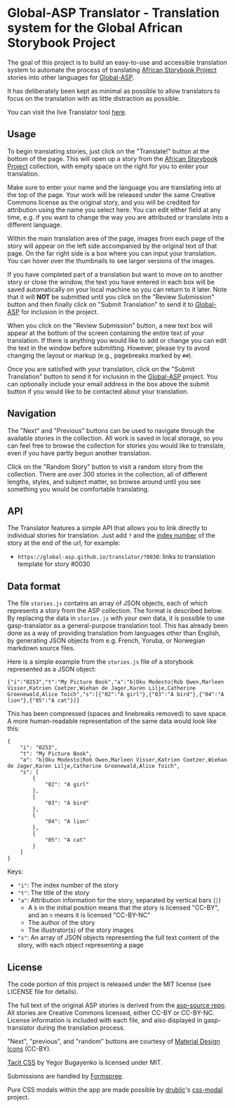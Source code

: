 # Global-ASP Translator - Translation system for the Global African Storybook Project

The goal of this project is to build an easy-to-use and accessible translation system to automate the process of translating [African Storybook Project](http://africanstorybook.org/) stories into other languages for [Global-ASP](https://global-asp.github.io).

It has deliberately been kept as minimal as possible to allow translators to focus on the translation with as little distraction as possible.

You can visit the live Translator tool [here](https://global-asp.github.io/translator).

## Usage

To begin translating stories, just click on the "Translate!" button at the bottom of the page. This will open up a story from the [African Storybook Project](http://africanstorybook.org/) collection, with empty space on the right for you to enter your translation.

Make sure to enter your name and the language you are translating into at the top of the page. Your work will be released under the same Creative Commons license as the original story, and you will be credited for attribution using the name you select here. You can edit either field at any time, e.g. if you want to change the way you are attributed or translate into a different language.

Within the main translation area of the page, images from each page of the story will appear on the left side accompanied by the original text of that page. On the far right side is a box where you can input your translation. You can hover over the thumbnails to see larger versions of the images.

If you have completed part of a translation but want to move on to another story or close the window, the text you have entered in each box will be saved automatically on your local machine so you can return to it later. Note that it will __NOT__ be submitted until you click on the "Review Submission" button and then finally click on "Submit Translation" to send it to [Global-ASP](https://global-asp.github.io) for inclusion in the project.

When you click on the "Review Submission" button, a new text box will appear at the bottom of the screen containing the entire text of your translation. If there is anything you would like to add or change you can edit the text in the window before submitting. However, please try to avoid changing the layout or markup (e.g., pagebreaks marked by `##`).

Once you are satisfied with your translation, click on the "Submit Translation" button to send it for inclusion in the [Global-ASP](https://global-asp.github.io) project. You can optionally include your email address in the box above the submit button if you would like to be contacted about your translation.

## Navigation

The "Next" and "Previous" buttons can be used to navigate through the available stories in the collection. All work is saved in local storage, so you can feel free to browse the collection for stories you would like to translate, even if you have partly begun another translation.

Click on the "Random Story" button to visit a random story from the collection. There are over 300 stories in the collection, all of different lengths, styles, and subject matter, so browse around until you see something you would be comfortable translating.

## API

The Translator features a simple API that allows you to link directly to individual stories for translation. Just add `?` and the [index number](https://global-asp.github.io/stories/master.html) of the story at the end of the url, for example:

* `https://global-asp.github.io/translator/?0030`: links to translation template for story #0030

## Data format

The file `stories.js` contains an array of JSON objects, each of which represents a story from the ASP collection. The format is described below. By replacing the data in `stories.js` with your own data, it is possible to use gasp-translator as a general-purpose translation tool. This has already been done as a way of providing translation from languages other than English, by generating JSON objects from e.g. French, Yoruba, or Norwegian markdown source files.

Here is a simple example from the `stories.js` file of a storybook represented as a JSON object:

    {"i":"0253","t":"My Picture Book","a":"b|Oku Modesto|Rob Owen,Marleen Visser,Katrien Coetzer,Wiehan de Jager,Karen Lilje,Catherine Groenewald,Alice Toich","s":[{"02":"A girl"},{"03":"A bird"},{"04":"A lion"},{"05":"A cat"}]}

This has been compressed (spaces and linebreaks removed) to save space. A more human-readable representation of the same data would look like this:

    {
        "i": "0253",
        "t": "My Picture Book",
        "a": "b|Oku Modesto|Rob Owen,Marleen Visser,Katrien Coetzer,Wiehan de Jager,Karen Lilje,Catherine Groenewald,Alice Toich",
        "s": [
            {
                "02": "A girl"
            },
            {
                "03": "A bird"
            },
            {
                "04": "A lion"
            },
            {
                "05": "A cat"
            }
        ]
    }

Keys:
* `"i"`: The index number of the story
* `"t"`: The title of the story
* `"a"`: Attribution information for the story, separated by vertical bars (`|`)
    * A `b` in the initial position means that the story is licensed "CC-BY", and an `n` means it is licensed "CC-BY-NC"
    * The author of the story
    * The illustrator(s) of the story images
* `"s"`: An array of JSON objects representing the full text content of the story, with each object representing a page



## License

The code portion of this project is released under the MIT license (see LICENSE file for details).

The full text of the original ASP stories is derived from the [asp-source repo](https://github.com/global-asp/asp-source). All stories are Creative Commons licensed, either CC-BY or CC-BY-NC. License information is included with each file, and also displayed in gasp-translator during the translation process.

"Next", "previous", and "random" buttons are courtesy of [Material Design Icons](https://github.com/google/material-design-icons) (CC-BY).

[Tacit CSS](https://github.com/yegor256/tacit/) by Yegor Bugayenko is licensed under MIT.

Submissions are handled by [Formspree](http://formspree.io/).

Pure CSS modals within the app are made possible by [drublic](https://github.com/drublic)'s [css-modal](https://github.com/drublic/css-modal) project.
